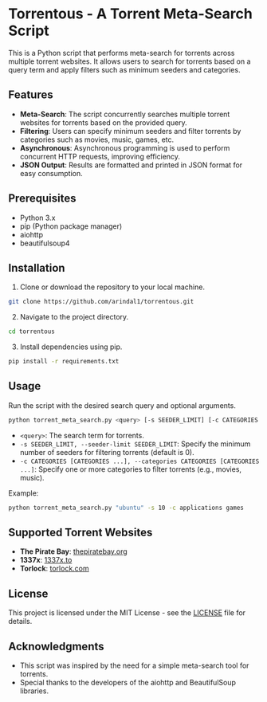 # Torrentous - A Torrent Meta-Search Script

This is a Python script that performs meta-search for torrents across multiple torrent websites. It allows users to search for torrents based on a query term and apply filters such as minimum seeders and categories.

## Features

- **Meta-Search**: The script concurrently searches multiple torrent websites for torrents based on the provided query.
- **Filtering**: Users can specify minimum seeders and filter torrents by categories such as movies, music, games, etc.
- **Asynchronous**: Asynchronous programming is used to perform concurrent HTTP requests, improving efficiency.
- **JSON Output**: Results are formatted and printed in JSON format for easy consumption.

## Prerequisites

- Python 3.x
- pip (Python package manager)
- aiohttp
- beautifulsoup4

## Installation

1. Clone or download the repository to your local machine.

```bash
git clone https://github.com/arindal1/torrentous.git
```

2. Navigate to the project directory.

```bash
cd torrentous
```

3. Install dependencies using pip.

```bash
pip install -r requirements.txt
```

## Usage

Run the script with the desired search query and optional arguments.

```bash
python torrent_meta_search.py <query> [-s SEEDER_LIMIT] [-c CATEGORIES [CATEGORIES ...]]
```

- `<query>`: The search term for torrents.
- `-s SEEDER_LIMIT, --seeder-limit SEEDER_LIMIT`: Specify the minimum number of seeders for filtering torrents (default is 0).
- `-c CATEGORIES [CATEGORIES ...], --categories CATEGORIES [CATEGORIES ...]`: Specify one or more categories to filter torrents (e.g., movies, music).

Example:

```bash
python torrent_meta_search.py "ubuntu" -s 10 -c applications games
```

## Supported Torrent Websites

- **The Pirate Bay**: [thepiratebay.org](https://thepiratebay.org)
- **1337x**: [1337x.to](https://1337x.to)
- **Torlock**: [torlock.com](https://torlock.com)

## License

This project is licensed under the MIT License - see the [LICENSE](LICENSE) file for details.

## Acknowledgments

- This script was inspired by the need for a simple meta-search tool for torrents.
- Special thanks to the developers of the aiohttp and BeautifulSoup libraries.
